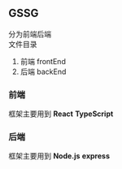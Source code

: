 ## GSSG

分为前端后端  
文件目录
1. 前端 frontEnd  
2. 后端 backEnd  

### 前端

框架主要用到 __React__ __TypeScript__ 

### 后端

框架主要用到 __Node.js__ __express__
